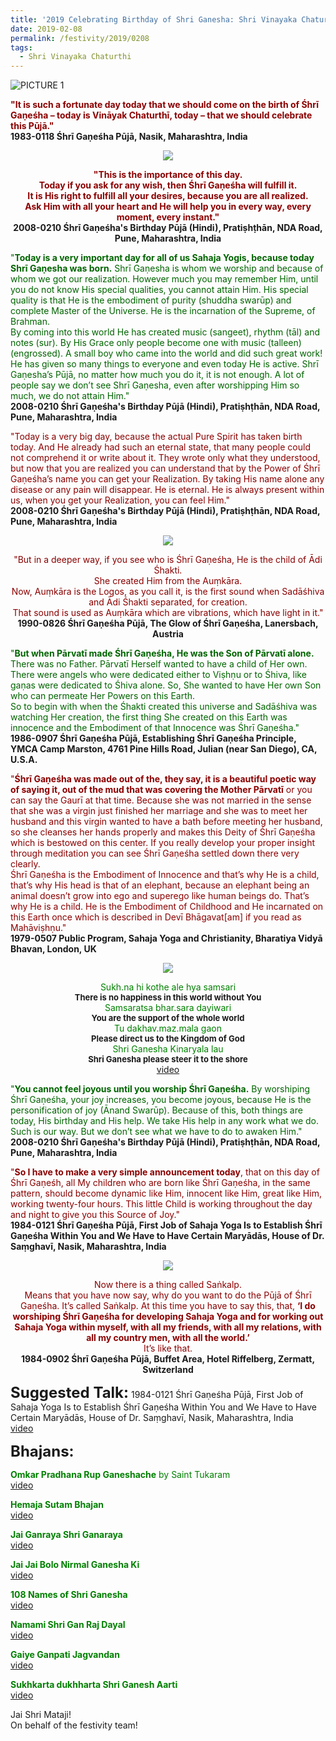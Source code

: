 ```yaml
---
title: '2019 Celebrating Birthday of Shri Ganesha: Shri Vinayaka Chaturthi'
date: 2019-02-08
permalink: /festivity/2019/0208
tags:
  - Shri Vinayaka Chaturthi
---
```


![PICTURE 1](/images/image1.png)

<p>
<font color="DarkRed"><b>"It is such a fortunate day today that we should come on the birth of Śhrī Gaṇeśha – today is Vināyak Chaturthī, today – that we should celebrate this Pūjā."</b></font><br>
<b>1983-0118 Śhrī Gaṇeśha Pūjā, Nasik, Maharashtra, India</b>
</p>

<div style="text-align: center"><img src="/images/image123.png" /></div>

<p style="text-align:center;">
<font color="DarkRed"><b>"This is the importance of this day.<br>
Today if you ask for any wish, then Śhrī Gaṇeśha will fulfill it.<br> 
It is His right to fulfill all your desires, because you are all realized.<br>
Ask Him with all your heart and He will help you in every way, every moment, every instant."</b></font><br>
<b>2008-0210 Śhrī Gaṇeśha's Birthday Pūjā (Hindi), Pratiṣhṭhān, NDA Road, Pune, Maharashtra, India</b>
</p>

<p>
<font color="DarkGreen">"<b>Today is a very important day for all of us Sahaja Yogis, because today Shrī Gaṇesha was born.</b> Shrī Gaṇesha is whom we worship and because of whom we got our realization. However much you may remember Him, until you do not know His special qualities, you cannot attain Him. His special quality is that He is the embodiment of purity (shuddha swarūp) and complete Master of the Universe. He is the incarnation of the Supreme, of Brahman.<br>
By coming into this world He has created music (sangeet), rhythm (tāl) and notes (sur). By His Grace only people become one with music (talleen)(engrossed). A small boy who came into the world and did such great work! He has given so many things to everyone and even today He is active. Shrī Gaṇesha’s Pūjā, no matter how much you do it, it is not enough. A lot of people say we don’t see Shrī Gaṇesha, even after worshipping Him so much, we do not attain Him."</font><br>
<b>2008-0210 Śhrī Gaṇeśha's Birthday Pūjā (Hindi), Pratiṣhṭhān, NDA Road, Pune, Maharashtra, India</b>
</p>

<p>
<font color="DarkRed">"Today is a very big day, because the actual Pure Spirit has taken birth today. And He already had such an eternal state, that many people could not comprehend it or write about it. They wrote only what they understood, but now that you are realized you can understand that by the Power of Śhrī Gaṇeśha’s name you can get your Realization. By taking His name alone any disease or any pain will disappear. He is eternal. He is always present within us, when you get your Realization, you can feel Him."</font><br>
<b>2008-0210 Śhrī Gaṇeśha's Birthday Pūjā (Hindi), Pratiṣhṭhān, NDA Road, Pune, Maharashtra, India</b>
</p>

<div style="text-align: center"><img src="/images/image124.png" /></div>

<p style="text-align:center;">
<font color="DarkRed">"But in a deeper way, if you see who is Śhrī Gaṇeśha, He is the child of Ādi Śhakti.<br> 
She created Him from the Auṃkāra.<br> 
Now, Auṃkāra is the Logos, as you call it, is the first sound when Sadāśhiva and Ādi Śhakti separated, for creation.<br> 
That sound is used as Auṃkāra which are vibrations, which have light in it."</font><br>
<b>1990-0826 Śhrī Gaṇeśha Pūjā, The Glow of Śhrī Gaṇeśha, Lanersbach, Austria</b>
</p>

<p>
<font color="DarkGreen">"<b>But when Pārvatī made Śhrī Gaṇeśha, He was the Son of Pārvatī alone.</b> There was no Father. Pārvatī Herself wanted to have a child of Her own. There were angels who were dedicated either to Viṣhṇu or to Śhiva, like gaṇas were dedicated to Śhiva alone. So, She wanted to have Her own Son who can permeate Her Powers on this Earth.<br>
So to begin with when the Śhakti created this universe and Sadāśhiva was watching Her creation, the first thing She created on this Earth was innocence and the Embodiment of that Innocence was Śhrī Gaṇeśha."</font><br>
<b>1986-0907 Śhrī Gaṇeśha Pūjā, Establishing Śhrī Gaṇeśha Principle, YMCA Camp Marston, 4761 Pine Hills Road, Julian (near San Diego), CA, U.S.A.</b>
</p>

<p>
<font color="DarkRed">"<b>Śhrī Gaṇeśha was made out of the, they say, it is a beautiful poetic way of saying it, out of the mud that was covering the Mother Pārvatī</b> or you can say the Gaurī at that time. Because she was not married in the sense that she was a virgin just finished her marriage and she was to meet her husband and this virgin wanted to have a bath before meeting her husband, so she cleanses her hands properly and makes this Deity of Śhrī Gaṇeśha which is bestowed on this center. If you really develop your proper insight through meditation you can see Śhrī Gaṇeśha settled down there very clearly.<br>
Śhrī Gaṇeśha is the Embodiment of Innocence and that’s why He is a child, that’s why His head is that of an elephant, because an elephant being an animal doesn’t grow into ego and superego like human beings do. That’s why He is a child. He is the Embodiment of Childhood and He incarnated on this Earth once which is described in Devī Bhāgavat[am] if you read as Mahāviṣhṇu."</font><br>
<b>1979-0507 Public Program, Sahaja Yoga and Christianity, Bharatiya Vidyā Bhavan, London, UK</b>
</p>

<div style="text-align: center"><img src="/images/image125.png" /></div>

<p style="text-align:center;">
<font color="green">Sukh.na hi kothe ale hya samsari</font><br>
<font size="-1"><b>There is no happiness in this world without You</b></font><br>
<font color="green">Samsaratsa bhar.sara dayiwari</font><br>
<font size="-1"><b>You are the support of the whole world</b></font><br>
<font color="green">Tu dakhav.maz.mala gaon</font><br>
<font size="-1"><b>Please direct us to the Kingdom of God</b></font><br>
<font color="green">Shri Ganesha Kinaryala lau</font><br>
<font size="-1"><b>Shri Ganesha please steer it to the shore</b></font><br>	
<a href="https://www.youtube.com/watch?v=1ZZ57Fxd79Q">video</a>
</p>

<p>
<font color="DarkGreen">"<b>You cannot feel joyous until you worship Śhrī Gaṇeśha.</b> By worshiping Śhrī Gaṇeśha, your joy increases, you become joyous, because He is the personification of joy (Ānand Swarūp). Because of this, both things are today, His birthday and His help. We take His help in any work what we do. Such is our way. But we don’t see what we have to do to awaken Him."</font><br>
<b>2008-0210 Śhrī Gaṇeśha's Birthday Pūjā (Hindi), Pratiṣhṭhān, NDA Road, Pune, Maharashtra, India</b>
</p>

<p>
<font color="DarkRed">"<b>So I have to make a very simple announcement today</b>, that on this day of Śhrī Gaṇeśh, all My children who are born like Śhrī Gaṇeśha, in the same pattern, should become dynamic like Him, innocent like Him, great like Him, working twenty-four hours. This little Child is working throughout the day and night to give you this Source of Joy."</font><br>
<b>1984-0121 Śhrī Gaṇeśha Pūjā, First Job of Sahaja Yoga Is to Establish Śhrī Gaṇeśha Within You and We Have to Have Certain Maryādās, House of Dr. Saṃghavī, Nasik, Maharashtra, India</b>
</p>

<div style="text-align: center"><img src="/images/image126.png" /></div>

<p style="text-align:center;">
<font color="DarkRed">Now there is a thing called Saṅkalp.<br>
Means that you have now say, why do you want to do the Pūjā of Śhrī Gaṇeśha. It’s called Saṅkalp. At this time you have to say this, that, 
<b>‘I do worshiping Śhrī Gaṇeśha for developing Sahaja Yoga and for working out Sahaja Yoga within myself, with all my friends, with all my relations, with all my country men, with all the world.’</b><br>
It’s like that.</font><br>
<b>1984-0902 Śhrī Gaṇeśha Pūjā, Buffet Area, Hotel Riffelberg, Zermatt, Switzerland</b><br>
</p>

<font size="+2"><b>Suggested Talk:</b></font> 1984-0121 Śhrī Gaṇeśha Pūjā, First Job of Sahaja Yoga Is to Establish Śhrī Gaṇeśha Within You and We Have to Have Certain Maryādās, House of Dr. Saṃghavī, Nasik, Maharashtra, India<br><a href="https://youtu.be/nPVRRLo7IZY"> video</a><br>

<font size="+2"><b>Bhajans:</b></font>

<p>
<font color="green"><b>Omkar Pradhana Rup Ganeshache</b> by Saint Tukaram</font><br>
<a href="https://www.youtube.com/watch?v=ks7SUsrbB-c"> video</a><br>
</p>

<p>
<font color="green"><b>Hemaja Sutam Bhajan</b></font><br>
<a href="https://www.youtube.com/watch?v=mGvUq8-ebXo">video</a>
</p>

<p>
<font color="green"><b>Jai Ganraya Shri Ganaraya</b></font><br>
<a href="https://www.youtube.com/watch?v=0dit4be9pK0">video</a>
</p>
 
<p>
<font color="green"><b>Jai Jai Bolo Nirmal Ganesha Ki</b></font><br>
<a href="https://www.youtube.com/watch?v=9r2eVWLg4mo">video</a> 
</p>

<p>
<font color="green"><b>108 Names of Shri Ganesha</b></font><br>
<a href="https://www.youtube.com/watch?v=9r2eVWLg4mo">video</a> 
</p>

<p>
<font color="green"><b>Namami Shri Gan Raj Dayal</b></font><br>
<a href="https://www.youtube.com/watch?v=K1R54Pk7-70">video</a> 
</p>

<p>
<font color="green"><b>Gaiye Ganpati Jagvandan</b></font><br>
<a href="https://www.youtube.com/watch?v=ilY4PAguS6A">video</a> 
</p>

<p>
<font color="green"><b>Sukhkarta dukhharta Shri Ganesh Aarti</b></font><br>
<a href="https://www.youtube.com/watch?v=HNv44APLhL8&list=PL8E57180C36478F98&index=2">video</a> 
</p>

Jai Shri Mataji!<br>
On behalf of the festivity team!